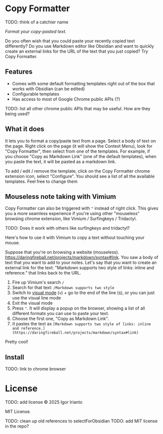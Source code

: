 # Copy Formatter
TODO: think of a catchier name

*Format your copy-pasted text.*

Do you often wish that you could paste your recently copied text differently? Do you use Markdown editor like Obsidian and want to quickly create an external links for the URL of the text that you just copied? Try Copy Formatter.

## Features

- Comes with some default formatting templates right out of the box that works with Obsidian (can be edited)
- Configurable templates
- Has access to most of Google Chrome public APIs (?)

TODO: list all other chrome public APIs that may be useful. How are they being used?

## What it does

It lets you to format a copy/paste text from a page. Select a body of text on the page. Right click on the page (it will show the Context Menu), look for "Copy Formatter", then select from one of the templates. For example, if you choose "Copy as Markdown Link" (one of the default templates), when you paste the text, it will be pasted as a markdown link.

To add / edit / remove the template, click on the Copy Formatter chrome extension icon, select "Configure". You should see a list of all the available templates. Feel free to change them

## Mouseless note taking with Vimium

Copy Formatter can also be triggered with `"` instead of right click. This gives you a more seamless experience if you're using other "mouseless" browsing chrome extension, like Vimium / Surfingkeys / Tridactyl.

TODO: Does it work with others like surfingkeys and tridactyl?

Here's how to use it with Vimium to copy a text without touching your mouse.

Suppose that you're on browsing a website (mouseless). https://daringfireball.net/projects/markdown/syntax#link.
You saw a body of text that you want to add to your notes. Let's say that you want to create an external link for the text: "Markdown supports two style of links: inline and reference." that links back to the URL.

1. Fire up Vimium's search `/`
2. Search for that text: `/Markdown supports two style`
3. Switch to [visual mode](https://github.com/philc/vimium/wiki/Visual-Mode) (`v`) + go to the end of the line (`$`), or you can just use the visual line mode
4. Exit the visual mode
5. Press `"`. It will display a popup on the browser, showing a list of all different formats you can use to paste your text.
6. Choose the first one, "Copy as Markdown Link".
7. It pastes the text as `[Markdown supports two style of links: inline and reference.](https://daringfireball.net/projects/markdown/syntax#link)`

Pretty cool!


## Install

TODO: link to chrome browser

# License 

TODO: add license
© 2025 Igor Irianto

MIT License.

TODO: clean up old references to selectForObsidian
TODO: add MIT license in the repo?
